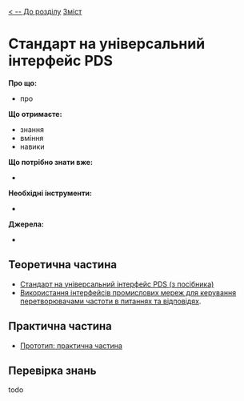 [< -- До розділу](../README.md)         [Зміст](../../contents.md)

# Стандарт на універсальний інтерфейс PDS

**Про що:**

- про 

**Що отримаєте:**

- знання 
- вміння 
- навики 

**Що потрібно знати вже:**

- 

**Необхідні інструменти:**

- 

**Джерела:** 

- 

## Теоретична частина

- [Стандарт на універсальний інтерфейс PDS (з посібника)](teor.md)
- [Використання інтерфейсів промислових мереж для керування перетворювачами частоти в питаннях та відповідях](teor1.md).

## Практична частина

- [Прототип: практична частина](lab.md)

## Перевірка знань

todo